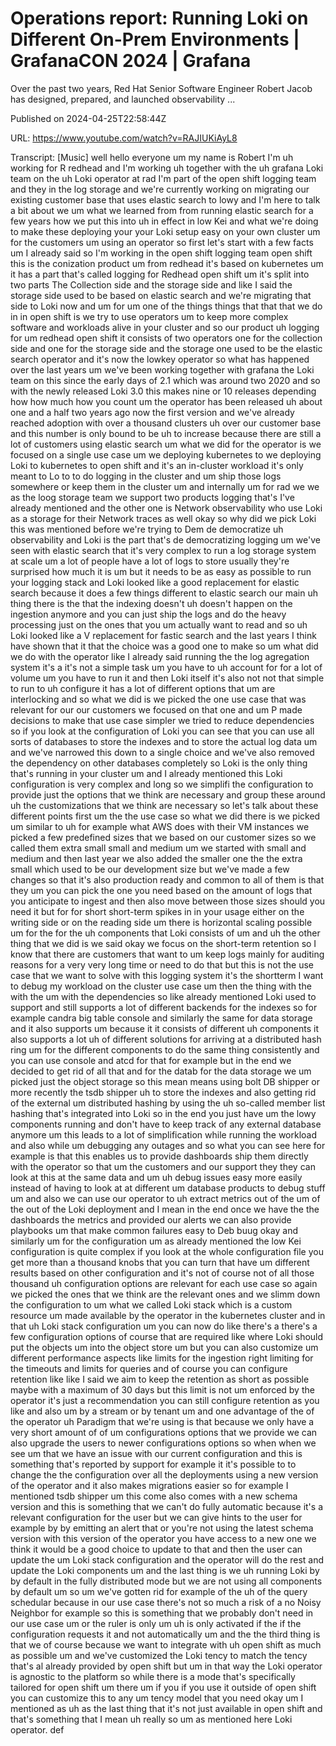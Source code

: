 # Operations report: Running Loki on Different On-Prem Environments | GrafanaCON 2024 | Grafana

Over the past two years, Red Hat Senior Software Engineer Robert Jacob has designed, prepared, and launched observability ...

Published on 2024-04-25T22:58:44Z

URL: https://www.youtube.com/watch?v=RAJIUKiAyL8

Transcript: [Music] well hello everyone um my name is Robert I'm uh working for R redhead and I'm working uh together with the uh grafana Loki team on the uh Loki operator at rad I'm part of the open shift logging team and they in the log storage and we're currently working on migrating our existing customer base that uses elastic search to lowy and I'm here to talk a bit about we um what we learned from from running elastic search for a few years how we put this into uh in effect in low Kei and what we're doing to make these deploying your your Loki setup easy on your own cluster um for the customers um using an operator so first let's start with a few facts um I already said so I'm working in the open shift logging team open shift this is the conization product um from redhead it's based on kubernetes um it has a part that's called logging for Redhead open shift um it's split into two parts The Collection side and the storage side and like I said the storage side used to be based on elastic search and we're migrating that side to Loki now and um for um one of the things things that that that we do in in open shift is we try to use operators um to keep more complex software and workloads alive in your cluster and so our product uh logging for um redhead open shift it consists of two operators one for the collection side and one for the storage side and the storage one used to be the elastic search operator and it's now the lowkey operator so what has happened over the last years um we've been working together with grafana the Loki team on this since the early days of 2.1 which was around two 2020 and so with the newly released Loki 3.0 this makes nine or 10 releases depending how how much how you count um the operator has been released uh about one and a half two years ago now the first version and we've already reached adoption with over a thousand clusters uh over our customer base and this number is only bound to be uh to increase because there are still a lot of customers using elastic search um what we did for the operator is we focused on a single use case um we deploying kubernetes to we deploying Loki to kubernetes to open shift and it's an in-cluster workload it's only meant to Lo to to do logging in the cluster and um ship those logs somewhere or keep them in the cluster um and internally um for rad we we as the loog storage team we support two products logging that's I've already mentioned and the other one is Network observability who use Loki as a storage for their Network traces as well okay so why did we pick Loki this was mentioned before we're trying to Dem de democratize uh observability and Loki is the part that's de democratizing logging um we've seen with elastic search that it's very complex to run a log storage system at scale um a lot of people have a lot of logs to store usually they're surprised how much it is um but it needs to be as easy as possible to run your logging stack and Loki looked like a good replacement for elastic search because it does a few things different to elastic search our main uh thing there is the that the indexing doesn't uh doesn't happen on the ingestion anymore and you can just ship the logs and do the heavy processing just on the ones that you um actually want to read and so uh Loki looked like a V replacement for fastic search and the last years I think have shown that it that the choice was a good one to make so um what did we do with the operator like I already said running the the log agregation system it's a it's not a simple task um you have to uh account for for a lot of volume um you have to run it and then Loki itself it's also not not that simple to run to uh configure it has a lot of different options that um are interlocking and so what we did is we picked the one use case that was relevant for our our customers we focused on that one and um P made decisions to make that use case simpler we tried to reduce dependencies so if you look at the configuration of Loki you can see that you can use all sorts of databases to store the indexes and to store the actual log data um and we've narrowed this down to a single choice and we've also removed the dependency on other databases completely so Loki is the only thing that's running in your cluster um and I already mentioned this Loki configuration is very complex and long so we simplifi the configuration to provide just the options that we think are necessary and group these around uh the customizations that we think are necessary so let's talk about these different points first um the the use case so what we did there is we picked um similar to uh for example what AWS does with their VM instances we picked a few predefined sizes that we based on our customer sizes so we called them extra small small and medium um we started with small and medium and then last year we also added the smaller one the the extra small which used to be our development size but we've made a few changes so that it's also production ready and common to all of them is that they um you can pick the one you need based on the amount of logs that you anticipate to ingest and then also move between those sizes should you need it but for for short short-term spikes in in your usage either on the writing side or on the reading side um there is horizontal scaling possible um for the for the uh components that Loki consists of um and uh the other thing that we did is we said okay we focus on the short-term retention so I know that there are customers that want to um keep logs mainly for auditing reasons for a very very long time or need to do that but this is not the use case that we want to solve with this logging system it's the shortterm I want to debug my workload on the cluster use case um then the thing with the with the um with the dependencies so like already mentioned Loki used to support and still supports a lot of different backends for the indexes so for example candra big table console and similarly the same for data storage and it also supports um because it it consists of different uh components it also supports a lot uh of different solutions for arriving at a distributed hash ring um for the different components to do the same thing consistently and you can use console and atcd for that for example but in the end we decided to get rid of all that and for the datab for the data storage we um picked just the object storage so this mean means using bolt DB shipper or more recently the tsdb shipper uh to store the indexes and also getting rid of the external um distributed hashing by using the uh so-called member list hashing that's integrated into Loki so in the end you just have um the lowy components running and don't have to keep track of any external database anymore um this leads to a lot of simplification while running the workload and also while um debugging any outages and so what you can see here for example is that this enables us to provide dashboards ship them directly with the operator so that um the customers and our support they they can look at this at the same data and um uh debug issues easy more easily instead of having to look at at different um database products to debug stuff um and also we can use our operator to uh extract metrics out of the um of the out of the Loki deployment and I mean in the end once we have the the dashboards the metrics and provided our alerts we can also provide playbooks um that make common failures easy to Deb buug okay and similarly um for the configuration um as already mentioned the low Kei configuration is quite complex if you look at the whole configuration file you get more than a thousand knobs that you can turn that have um different results based on other configuration and it's not of course not of all those thousand uh configuration options are relevant for each use case so again we picked the ones that we think are the relevant ones and we slimm down the configuration to um what we called Loki stack which is a custom resource um made available by the operator in the kubernetes cluster and in that uh Loki stack configuration um you can now do like there's a there's a few configuration options of course that are required like where Loki should put the objects um into the object store um but you can also customize um different performance aspects like limits for the ingestion right limiting for the timeouts and limits for queries and of course you can configure retention like like I said we aim to keep the retention as short as possible maybe with a maximum of 30 days but this limit is not um enforced by the operator it's just a recommendation you can still configure retention as you like and also um by a stream or by tenant um and one advantage of the of the operator uh Paradigm that we're using is that because we only have a very short amount of of um configurations options that we provide we can also upgrade the users to newer configurations options so when when we see um that we have an issue with our current configuration and this is something that's reported by support for example it it's possible to to change the the configuration over all the deployments using a new version of the operator and it also makes migrations easier so for example I mentioned tsdb shipper um this come also comes with a new schema version and this is something that we can't do fully automatic because it's a relevant configuration for the user but we can give hints to the user for example by by emitting an alert that or you're not using the latest schema version with this version of the operator you have access to a new one we think it would be a good choice to update to that and then the user can update the um Loki stack configuration and the operator will do the rest and update the Loki components um and the last thing is we uh running Loki by by default in the fully distributed mode but we are not using all components by default um so um we've gotten rid for example of the uh of the query schedular because in our use case there's not so much a risk of a no Noisy Neighbor for example so this is something that we probably don't need in our use case um or the ruler is only um uh is only activated if the if the configuration requests it and not automatically um and the the third thing is that we of course because we want to integrate with uh open shift as much as possible um and we've customized the Loki tency to match the tency that's al already provided by open shift but um in that way the Loki operator is agnostic to the platform so while there is a mode that's specifically tailored for open shift um there um if you if you use it outside of open shift you can customize this to any um tency model that you need okay um I mentioned as uh as the last thing that it's not just available in open shift and that's something that I mean uh really so um as mentioned here Loki operator. def

